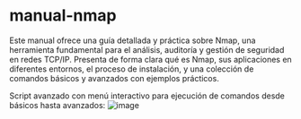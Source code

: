 # manual-nmap
Este manual ofrece una guía detallada y práctica sobre Nmap, una herramienta fundamental para el análisis, auditoría y gestión de seguridad en redes TCP/IP. Presenta de forma clara qué es Nmap, sus aplicaciones en diferentes entornos, el proceso de instalación, y una colección de comandos básicos y avanzados con ejemplos prácticos. 

Script avanzado con menú interactivo para ejecución de comandos desde básicos hasta avanzados:
![image](https://github.com/user-attachments/assets/0c75591c-e115-44a2-9d7e-1d8dff9eee6b)

